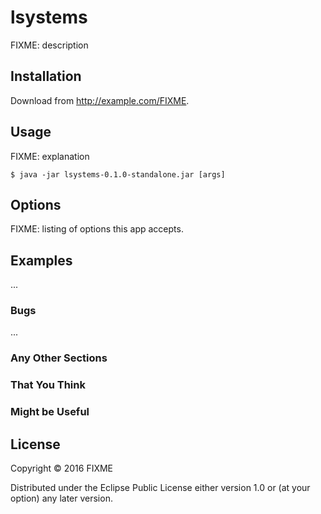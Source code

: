 # lsystems

FIXME: description

## Installation

Download from http://example.com/FIXME.

## Usage

FIXME: explanation

    $ java -jar lsystems-0.1.0-standalone.jar [args]

## Options

FIXME: listing of options this app accepts.

## Examples

...

### Bugs

...

### Any Other Sections
### That You Think
### Might be Useful

## License

Copyright © 2016 FIXME

Distributed under the Eclipse Public License either version 1.0 or (at
your option) any later version.
